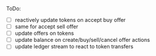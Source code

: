 ToDo:
- [ ] reactively update tokens on accept buy offer
- [ ] same for accept sell offer
- [ ] update offers on tokens
- [ ] update balance on create/buy/sell/cancel offer actions
- [ ] update ledger stream to react to token transfers
